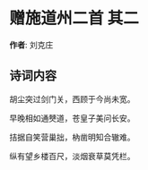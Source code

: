 # 赠施道州二首  其二

**作者**: 刘克庄

## 诗词内容

胡尘突过剑门关，西顾于今尚未宽。

早晚相如通僰道，苍皇子美问长安。

拮据自笑营巢拙，枘凿明知合辙难。

纵有望乡楼百尺，淡烟衰草莫凭栏。

